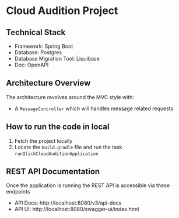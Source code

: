 # Cloud Audition Project

## Technical Stack

- Framework: Spring Boot
- Database: Postgres
- Database Migration Tool: Liquibase
- Doc: OpenAPI

## Architecture Overview

The architecture revolves around the MVC style with:
- A `MessageController` which will handles message related requests

## How to run the code in local

1. Fetch the project locally
2. Locate the `build.gradle` file and run the task `runQlickCloudAuditionApplication`

## REST API Documentation

Once the application is running the REST API is accessible via
these endpoints
- API Docs: http://localhost:8080/v3/api-docs
- API UI: http://localhost:8080/swagger-ui/index.html